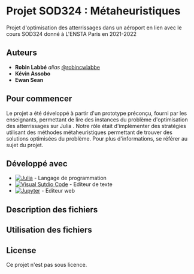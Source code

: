 # Projet SOD324  : Métaheuristiques
Projet d'optimisation des atterrissages dans un aéroport en lien avec le cours SOD324 donné à L'ENSTA Paris en 2021-2022

## Auteurs

* **Robin Labbé** _alias_ [@robincwlabbe](https://github.com/robincwlabbe)
* **Kévin Assobo**
* **Ewan Sean**

## Pour commencer

Le projet a été développé à partir d'un prototype préconçu, fourni par les enseignants, permettant de lire des instances du problème d'optimisation des atterrissages sur Julia . Notre rôle était d'implémenter des stratégies utilisant des méthodes métaheuristiques permettant de trouver des solutions optimisées du problème. Pour plus d'informations, se référer au sujet du projet. 

## Développé avec
* [![Julia](https://upload.wikimedia.org/wikipedia/commons/thumb/1/1f/Julia_Programming_Language_Logo.svg/50px-Julia_Programming_Language_Logo.svg.png)](https://julialang.org/) - Langage de programmation
* [![Visual Sutdio Code](https://upload.wikimedia.org/wikipedia/commons/thumb/c/cd/Visual_Studio_2017_Logo.svg/50px-Visual_Studio_2017_Logo.svg.png)](https://code.visualstudio.com/) - Editeur de texte
* [![Jupyter](https://upload.wikimedia.org/wikipedia/commons/thumb/3/38/Jupyter_logo.svg/50px-Jupyter_logo.svg.png)](https://jupyter.org/) - Editeur web

## Description des fichiers



## Utilisation des fichiers 



## License

Ce projet n'est pas sous licence.
